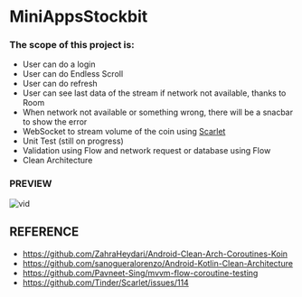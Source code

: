 # MiniAppsStockbit

### The scope of this project is:
 - User can do a login
 - User can do Endless Scroll
 - User can do refresh 
 - User can see last data of the stream if network not available, thanks to Room
 - When network not available or something wrong, there will be a snacbar to show the error
 - WebSocket to stream volume of the coin using [Scarlet](https://github.com/Tinder/Scarlet)
 - Unit Test (still on progress)
 - Validation using Flow and network request or database using Flow
 - Clean Architecture

### PREVIEW
 
 ![vid](https://media.giphy.com/media/PLpPvBEWSHFI6xP7nk/giphy.gif)
 
 
 ## REFERENCE 
 - https://github.com/ZahraHeydari/Android-Clean-Arch-Coroutines-Koin
 - https://github.com/sanogueralorenzo/Android-Kotlin-Clean-Architecture
 - https://github.com/Pavneet-Sing/mvvm-flow-coroutine-testing
 - https://github.com/Tinder/Scarlet/issues/114
